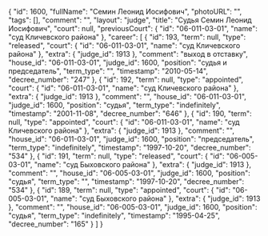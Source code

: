 {
    "id": 1600,
    "fullName": "Семин Леонид Иосифович",
    "photoURL": "",
    "tags": [],
    "comment": "",
    "layout": "judge",
    "title": "Судья Семин Леонид Иосифович",
    "court": null,
    "previousCourt": {
        "id": "06-011-03-01",
        "name": "суд Кличевского района"
    },
    "career": [
        {
            "id": 193,
            "term": null,
            "type": "released",
            "court": {
                "id": "06-011-03-01",
                "name": "суд Кличевского района"
            },
            "extra": {
                "judge_id": 1913
            },
            "comment": "выход в отставку",
            "house_id": "06-011-03-01",
            "judge_id": 1600,
            "position": "судья и председатель",
            "term_type": "",
            "timestamp": "2010-05-14",
            "decree_number": "247"
        },
        {
            "id": 192,
            "term": null,
            "type": "appointed",
            "court": {
                "id": "06-011-03-01",
                "name": "суд Кличевского района"
            },
            "extra": {
                "judge_id": 1913
            },
            "comment": "",
            "house_id": "06-011-03-01",
            "judge_id": 1600,
            "position": "судья",
            "term_type": "indefinitely",
            "timestamp": "2001-11-08",
            "decree_number": "646"
        },
        {
            "id": 190,
            "term": null,
            "type": "appointed",
            "court": {
                "id": "06-011-03-01",
                "name": "суд Кличевского района"
            },
            "extra": {
                "judge_id": 1913
            },
            "comment": "",
            "house_id": "06-011-03-01",
            "judge_id": 1600,
            "position": "председатель",
            "term_type": "indefinitely",
            "timestamp": "1997-10-20",
            "decree_number": "534"
        },
        {
            "id": 191,
            "term": null,
            "type": "released",
            "court": {
                "id": "06-005-03-01",
                "name": "суд Быховского района"
            },
            "extra": {
                "judge_id": 1913
            },
            "comment": "",
            "house_id": "06-005-03-01",
            "judge_id": 1600,
            "position": "судья",
            "term_type": "",
            "timestamp": "1997-10-20",
            "decree_number": "534"
        },
        {
            "id": 189,
            "term": null,
            "type": "appointed",
            "court": {
                "id": "06-005-03-01",
                "name": "суд Быховского района"
            },
            "extra": {
                "judge_id": 1913
            },
            "comment": "",
            "house_id": "06-005-03-01",
            "judge_id": 1600,
            "position": "судья",
            "term_type": "indefinitely",
            "timestamp": "1995-04-25",
            "decree_number": "165"
        }
    ]
}